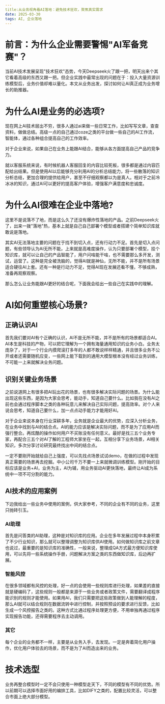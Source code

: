 ```yaml
---
title:从业务视角看AI落地：避免技术狂欢，聚焦真实需求
date: 2025-03-30
tags: AI, 企业落地
---
```

# 前言：为什么企业需要警惕"AI军备竞赛"？
当前AI技术发展呈现"技术狂欢"态势，今天Deepseek火了跟一把，明天出来个其它看着高级的东西又跟一把。但企业实践中最常出现的问题在于：投入大量资源训练模型后，业务价值却难以量化。本文从业务出发，探讨如何让AI真正成为业务增长的助推器。
# 为什么AI是业务的必选项?
现在网上AI技术层出不穷，很多人通过ai来做一些日常工作，比如写写文章，查查资料，做做总结。高级一点的自己通过coze之类的平台做一些自己的AI工作流，智能体，通过各种组合提高自己的工作效率。

对于企业来说，如果自己在业务上能跟AI结合，能够从各方面提高自己产品的竞争力。

就以客服系统来说，有时候机器人客服回复的内容比较死板，很多都是通过内容匹配给出结果。但是使用AI以后能够充分利用AI的分析总结能力，将一些散落的知识分析总结，更加合理的提供给用户，甚至不仔细观察都以为是真人。相对于之前冷冰冰的知识，通过AI可以更好的提高客户体验，增强客户满意度和忠诚度。
# 为什么AI很难在企业中落地?
这里不是说落不了地，而是这么久了还没有爆炸性落地的产品。之前Deepseek火了，出来一拨"落地"热，基本上就是自己自己部署个模型或者搭建个简单知识库就敢说是落地。

其实AI无法落地主要的问题在于找不到切入点，还有行动力不足。首先是切入点问题，有些领导认为AI无所不能，上来就是高难度操作，认为只要部署个模型，挂个知识库，就可以让自己的产品智能了，用户问啥能干啥，也不需要那么多开发，测试，运营了。这种是完全被洗脑的，觉得AI就是神仙，无所不能，并不是所有场景适合硬往AI上套。还有一种是行动力不足，觉得AI现在发展还看不懂，不够成熟，准备再观察观察。

那么怎么让业务能跟AI更好的结合呢，下面我会给出一些自己在实践中的理解。
# AI如何重塑核心场景?
## 正确认识AI
首先我们要对AI有个正确的认识，AI不是无所不能，并不是所有的场景都适合AI。AI本生是科技的产物，可以把它理解为一个拥有海量通用知识的业务小白。业务太庞杂了，对于一个行业内摸爬滚打多年的人都不敢说样样精通，并且很多业务不公开或者还需要随机应变，一些网上能下载到的通用大模型根本没有经过业务训练，不可能一上来就解决业务问题。

## 识别关键业务场景
之前说道网上有很多把AI玩出花的场景，也有很多解决实际问题的场景。为什么能出现这些东西，是因为大家会思考，能动手，知道自己要什么。比如我在没有AI之前也会通过程序脚本之类的各种玩意儿来解决自己实际问题，提高效率。对个人来说会思考，知道自己要什么，加一点点动手能力才能用好AI。

对于企业来说本身在行业深耕多年，业务就是企业最大的优势，应深入分析业务，在业务中找到与AI的结合点。AI的能力应该是解决实际问题，而不是为了应用AI而强行整合。再炫酷的操作如何用户不买账没有任何意义。最好是找三五个业务专家，再配合三五个对AI了解的工程师大家坐在一起，互相分享下业务场景，AI相关知识，多次分享讨论研究最终找出中间的结合点。

一定不要刚开始就给自己上强度，可以先找点场景试试demo，在做的过程中发现真正需要的场景再去挖掘。中小公司千万不要一上来就微调训练模型。刚开始的目标应该是业务+AI，业务为主，AI为辅，用业务驱动AI更快落地，最终让AI成为系统中一项不可分割的能力。

## AI技术的应用案例
下边我给出一些业务中使用的案例，供大家参考，不同的企业有不同的业务，这里只抛砖引玉。
### AI助理
首先是问答类的AI助理，这种是对知识库的应用。企业在多年发展过程中本身积累了不少行业知识，那么就可以整理调整为知识库供AI使用。如何做知识库之前文章也说过，最重要的是知识库的准确性，一般来说，整理成QA方式最方便知识库使用，可以先将一些系统操作手册，问题解决方案之类的东西做知识库，后边再扩展。
### 智能风控
在很多领域都有风控的处理，好一点的会使用一些规则库进行处理，如果差的直接就是硬编码了，这些规则一般都是来源于一些业务或者政策文件，需要翻译成程序能识别的规则才能使用。如果用AI，我们只需要把这些政策做到人能理解的程度，那么AI就可以结合规则在数据流转中进行控制，并按照预设的要求进行反馈，比如生成一个风控报告之类的。这种方式比通过程序处理更方便，不用单独再通过程序实现报告功能，还得需要程序去主动调用。
### 其它
每个企业的业务都不一样，主要是从业务入手，去发现。一定是奔着简化用户操作，优化用户体验去的场景，而不是为了AI而造出来的业务。
# 技术选型
业务再整合模型时一定不会只使用一种模型走天下，不同的模型有不同的优势。所以前期可以选择市面好用的编排工具，比如DIFY之类的，配置比较灵活，可以整合市面上绝大部分模型。
